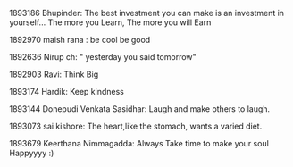 1893186 Bhupinder: The best investment you can make is an investment in yourself... The more you Learn, The more you will Earn

1892970 maish rana : be cool be good



1892636 Nirup ch: " yesterday you said  tomorrow"


1892903 Ravi: Think Big

1893174 Hardik: Keep kindness

1893144 Donepudi Venkata Sasidhar: Laugh and make others to laugh.

1893073 sai kishore: The heart,like the stomach, wants a varied diet.

1893679 Keerthana Nimmagadda: Always Take time to make your soul Happyyyy :)
